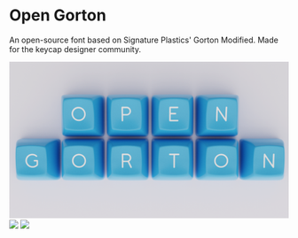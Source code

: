 # Open Gorton
An open-source font based on Signature Plastics' Gorton Modified. Made for the keycap designer community.


![](render.png)
![](specimen_1.png)
![](specimen_2.png)
